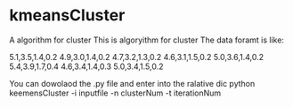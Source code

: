 # kmeansCluster
A algorithm for cluster
This is algoryithm for cluster
The data foramt is like:

5.1,3.5,1.4,0.2
4.9,3.0,1.4,0.2
4.7,3.2,1.3,0.2
4.6,3.1,1.5,0.2
5.0,3.6,1.4,0.2
5.4,3.9,1.7,0.4
4.6,3.4,1.4,0.3
5.0,3.4,1.5,0.2

You can dowolaod the .py file and enter into the ralative dic
   python keemensCluster -i inputfile -n clusterNum -t iterationNum

